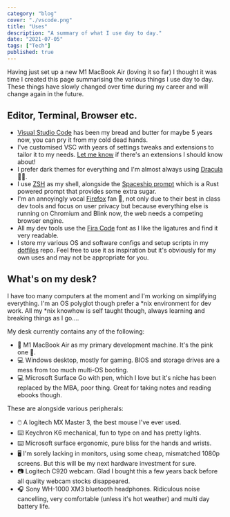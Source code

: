 ```yaml
---
category: "blog"
cover: "./vscode.png"
title: "Uses"
description: "A summary of what I use day to day."
date: "2021-07-05"
tags: ["Tech"]
published: true
---
```


Having just set up a new M1 MacBook Air (loving it so far) I thought it was time I created this page summarising the various things I use day to day. These things have slowly changed over time during my career and will change again in the future.

## Editor, Terminal, Browser etc.

- [Visual Studio Code](https://code.visualstudio.com/) has been my bread and butter for maybe 5 years now, you can pry it from my cold dead hands.
- I've customised VSC with years of settings tweaks and extensions to tailor it to my needs. [Let me know](www.twitter.com/matt123miller) if there's an extensions I should know about!
- I prefer dark themes for everything and I'm almost always using [Dracula](https://draculatheme.com/) 🧛‍♂️.
- I use [ZSH](https://zsh.sourceforge.io/) as my shell, alongside the [Spaceship prompt](https://spaceship-prompt.sh/) which is a Rust powered prompt that provides some extra sugar.
- I'm an annoyingly vocal [Firefox](https://www.mozilla.org/en-GB/firefox/developer/) fan 🦊, not only due to their best in class dev tools and focus on user privacy but because everything else is running on Chromium and Blink now, the web needs a competing browser engine.
- All my dev tools use the [Fira Code](https://github.com/tonsky/FiraCode) font as I like the ligatures and find it very readable.
- I store my various OS and software configs and setup scripts in my [dotfiles](https://github.com/matt123miller/dotfiles) repo. Feel free to use it as inspiration but it's obviously for my own uses and may not be appropriate for you.

## What's on my desk?

I have too many computers at the moment and I'm working on simplifying everything. I'm an OS polyglot though prefer a \*nix environment for dev work. All my \*nix knowhow is self taught though, always learning and breaking things as I go....

My desk currently contains any of the following:

- 🍏 M1 MacBook Air as my primary development machine. It's the pink one 🤘.
- 💻 Windows desktop, mostly for gaming. BIOS and storage drives are a mess from too much multi-OS booting.
- 💻 Microsoft Surface Go with pen, which I love but it's niche has been replaced by the MBA, poor thing. Great for taking notes and reading ebooks though.

These are alongside various peripherals:

- 🖱️ A logitech MX Master 3, the best mouse I've ever used.
- ⌨️ Keychron K6 mechanical, fun to type on and has pretty lights.
- ⌨️ Microsoft surface ergonomic, pure bliss for the hands and wrists.
- 🖥️ I'm sorely lacking in monitors, using some cheap, mismatched 1080p screens. But this will be my next hardware investment for sure.
- 📷 Logitech C920 webcam. Glad I bought this a few years back before all quality webcam stocks disappeared.
- 🎧 Sony WH-1000 XM3 bluetooth headphones. Ridiculous noise cancelling, very comfortable (unless it's hot weather) and multi day battery life.
